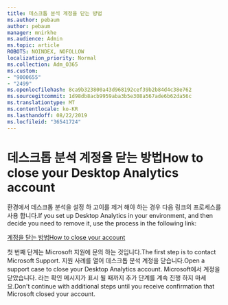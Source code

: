 ```yaml
---
title: 데스크톱 분석 계정을 닫는 방법
ms.author: pebaum
author: pebaum
manager: mnirkhe
ms.audience: Admin
ms.topic: article
ROBOTS: NOINDEX, NOFOLLOW
localization_priority: Normal
ms.collection: Adm_O365
ms.custom:
- "9000655"
- "2499"
ms.openlocfilehash: 8ca9b323800a43d968192cef39b2b84d4c38e762
ms.sourcegitcommit: 1d98db8acb9959aba3b5e308a567ade6b62da56c
ms.translationtype: MT
ms.contentlocale: ko-KR
ms.lasthandoff: 08/22/2019
ms.locfileid: "36541724"
---
```

# <a name="how-to-close-your-desktop-analytics-account"></a><span data-ttu-id="ada8b-102">데스크톱 분석 계정을 닫는 방법</span><span class="sxs-lookup"><span data-stu-id="ada8b-102">How to close your Desktop Analytics account</span></span>

<span data-ttu-id="ada8b-103">환경에서 데스크톱 분석을 설정 하 고이를 제거 해야 하는 경우 다음 링크의 프로세스를 사용 합니다.</span><span class="sxs-lookup"><span data-stu-id="ada8b-103">If you set up Desktop Analytics in your environment, and then decide you need to remove it, use the process in the following link:</span></span>

[<span data-ttu-id="ada8b-104">계정을 닫는 방법</span><span class="sxs-lookup"><span data-stu-id="ada8b-104">How to close your account</span></span>](https://docs.microsoft.com/sccm/desktop-analytics/account-close)

<span data-ttu-id="ada8b-105">첫 번째 단계는 Microsoft 지원에 문의 하는 것입니다.</span><span class="sxs-lookup"><span data-stu-id="ada8b-105">The first step is to contact Microsoft Support.</span></span> <span data-ttu-id="ada8b-106">지원 사례를 열어 데스크톱 분석 계정을 닫습니다.</span><span class="sxs-lookup"><span data-stu-id="ada8b-106">Open a support case to close your Desktop Analytics account.</span></span> <span data-ttu-id="ada8b-107">Microsoft에서 계정을 닫았습니다. 라는 확인 메시지가 표시 될 때까지 추가 단계를 계속 진행 하지 마세요.</span><span class="sxs-lookup"><span data-stu-id="ada8b-107">Don't continue with additional steps until you receive confirmation that Microsoft closed your account.</span></span>